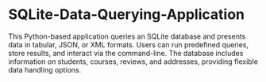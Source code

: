 # SQLite-Data-Querying-Application
This Python-based application queries an SQLite database and presents data in tabular, JSON, or XML formats. Users can run predefined queries, store results, and interact via the command-line. The database includes information on students, courses, reviews, and addresses, providing flexible data handling options.
